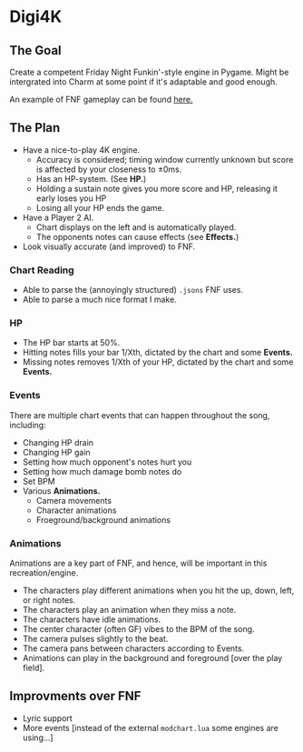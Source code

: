 # Digi4K

## The Goal
Create a competent Friday Night Funkin'-style engine in Pygame. Might be intergrated into Charm at some point if it's adaptable and good enough.

An example of FNF gameplay can be found [here.](https://www.youtube.com/watch?v=IK6-kJpqed4)

## The Plan

* Have a nice-to-play 4K engine.
  * Accuracy is considered; timing window currently unknown but score is affected by your closeness to ±0ms.
  * Has an HP-system. (See **HP.**)
  * Holding a sustain note gives you more score and HP, releasing it early loses you HP
  * Losing all your HP ends the game.
* Have a Player 2 AI.
  * Chart displays on the left and is automatically played.
  * The opponents notes can cause effects (see **Effects.**)
* Look visually accurate (and improved) to FNF.

### Chart Reading
* Able to parse the (annoyingly structured) `.jsons` FNF uses.
* Able to parse a much nice format I make.

### HP
* The HP bar starts at 50%.
* Hitting notes fills your bar 1/Xth, dictated by the chart and some **Events.**
* Missing notes removes 1/Xth of your HP, dictated by the chart and some **Events.**

### Events
There are multiple chart events that can happen throughout the song, including:

* Changing HP drain
* Changing HP gain
* Setting how much opponent's notes hurt you
* Setting how much damage bomb notes do
* Set BPM
* Various **Animations.**
  * Camera movements
  * Character animations
  * Froeground/background animations

### Animations
Animations are a key part of FNF, and hence, will be important in this recreation/engine.

* The characters play different animations when you hit the up, down, left, or right notes.
* The characters play an animation when they miss a note.
* The characters have idle animations.
* The center character (often GF) vibes to the BPM of the song.
* The camera pulses slightly to the beat.
* The camera pans between characters according to Events.
* Animations can play in the background and foreground [over the play field].

## Improvments over FNF

* Lyric support
* More events [instead of the external `modchart.lua` some engines are using...]
